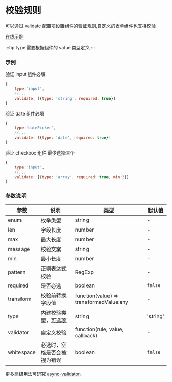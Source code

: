 # 校验规则

可以通过 validate 配置项设置组件的验证规则,自定义的表单组件也支持校验

[在线示例](http://jsrun.pro/LchKp/edit)

:::tip
type 需要根据组件的 value 类型定义
:::

### 示例

验证 input 组件必填
```js
{
    type:'input',
    //...
    validate: [{type: 'string', required: true}]
}
```

验证 date 组件必填
```js
{
    type:'datePicker',
    //...
    validate: [{type: 'date', required: true}]
}
```

验证 checkbox 组件 最少选择三个
```js
{
    type:'input',
    //...
    validate: [{type: 'array', required: true, min:3}]
}
```


### 参数说明

| 参数       | 说明                                                         | 类型                                    | 默认值   |
| ---------- | ------------------------------------------------------------ | --------------------------------------- | -------- |
| enum       | 枚举类型                                                     | string                                  | -        |
| len        | 字段长度                                                     | number                                  | -        |
| max        | 最大长度                                                     | number                                  | -        |
| message    | 校验文案                                                     | string                                  | -        |
| min        | 最小长度                                                     | number                                  | -        |
| pattern    | 正则表达式校验                                               | RegExp                                  | -        |
| required   | 是否必选                                                     | boolean                                 | `false`  |
| transform  | 校验前转换字段值                                             | function(value) => transformedValue:any | -        |
| type       | 内建校验类型，[可选项](https://github.com/yiminghe/async-validator#type) | string                                  | 'string' |
| validator  | 自定义校验 | function(rule, value, callback)         | -        |
| whitespace | 必选时，空格是否会被视为错误                                 | boolean                                 | `false`  |

更多高级用法可研究 [async-validator](https://github.com/yiminghe/async-validator)。

